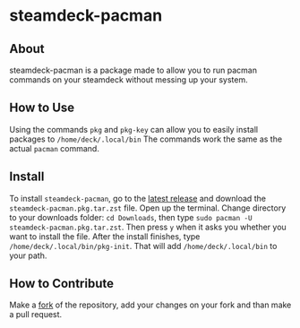 # steamdeck-pacman

## About

steamdeck-pacman is a package made to allow you to run pacman commands on your steamdeck without messing up your system.

## How to Use

Using the commands `pkg` and `pkg-key` can allow you to easily install packages to `/home/deck/.local/bin`
The commands work the same as the actual `pacman` command.

## Install

To install `steamdeck-pacman`, go to the [latest release](https://github.com/Diablo2009/steamdeck-pacman/releases/latest) and download the `steamdeck-pacman.pkg.tar.zst` file. Open up the terminal.
Change directory to your downloads folder: `cd Downloads`, then type `sudo pacman -U steamdeck-pacman.pkg.tar.zst`. Then press `y` when it asks you whether you want to install the file. After the install finishes, type `/home/deck/.local/bin/pkg-init`. That will add `/home/deck/.local/bin` to your path.

## How to Contribute

Make a [fork](https://github.com/Diablo2009/steamdeck-pacman/fork) of the repository, add your changes on your fork and than make a pull request.
